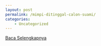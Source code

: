 ```yaml
---
layout: post
permalink: /mimpi-ditinggal-calon-suami/
categories:
    - Uncategorized
---
```


[Baca Selengkapnya](/10)